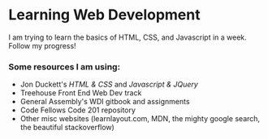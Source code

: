 # Learning Web Development 

I am trying to learn the basics of HTML, CSS, and Javascript in a week. Follow my progress! 

### Some resources I am using:
* Jon Duckett's *HTML & CSS* and *Javascript & JQuery*
* Treehouse Front End Web Dev track 
* General Assembly's WDI gitbook and assignments
* Code Fellows Code 201 repository  
* Other misc websites (learnlayout.com, MDN, the mighty google search, the beautiful stackoverflow)

